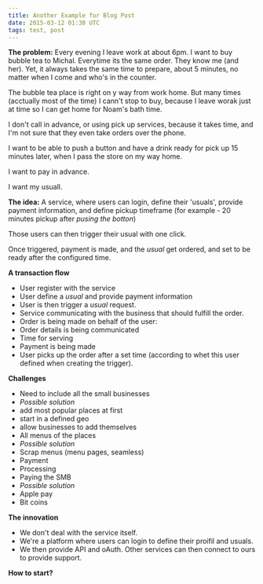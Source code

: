 ```yaml
---
title: Another Example for Blog Post
date: 2015-03-12 01:38 UTC
tags: test, post
---
```


**The problem:**
Every evening I leave work at about 6pm. I want to buy bubble tea to Michal. Everytime its the same order. They know me (and her). Yet, it always takes the same time to prepare, about 5 minutes, no matter when I come and who's in the counter. 

<!--more-->

The bubble tea place is right on y way from work home. But many times (acctually most of the time) I cann't stop to buy, because I leave worak just at time so I can get home for Noam's bath time.

I don't call in advance, or using pick up services, because it takes time, and I'm not sure that they even take orders over the phone.

I want to be able to push a button and have a drink ready for pick up 15 minutes later, when I pass the store on my way home.

I want to pay in advance.

I want my usuall.

**The idea:**
A service, where users can login, define their 'usuals', provide payment information, and define pickup timeframe (for example - 20 minutes pickup after _pusing the botton_)

Those users can then trigger their usual with one click.

Once triggered, payment is made, and the _usual_ get ordered, and set to be ready after the configured time.

**A transaction flow**
- User register with the service
- User define a _usual_ and provide payment information
- User is then trigger a *usual* request.
- Service communicating with the business that should fulfill the order.
- Order is being made on behalf of the user:
- Order details is being communicated
- Time for serving
- Payment is being made
- User picks up the order after a set time (according to whet this user defined when creating the trigger).

**Challenges**
- Need to include all the small businesses
- *Possible solution*
- add most popular places at first
- start in a defined geo
- allow businesses to add themselves
- All menus of the places
- *Possible solution*
- Scrap menus (menu pages, seamless)
- Payment
- Processing
- Paying the SMB
- *Possible solution*
- Apple pay
- Bit coins

**The innovation**
- We don't deal with the service itself.
- We're a platform where users can login to define their proifil and usuals.
- We then provide API and oAuth. Other services can then connect to ours to provide support.

**How to start?**
